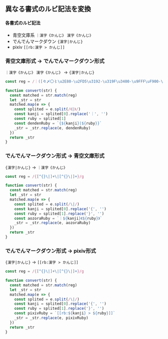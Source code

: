 ## 異なる書式のルビ記法を変換

#### 各書式のルビ記法
- 青空文庫系 `｜漢字《かんじ》` `漢字《かんじ》`
- でんでんマークダウン `{漢字|かんじ}`
- pixiv `[[rb:漢字 > かんじ]]`

### 青空文庫形式 -> でんでんマークダウン形式

`｜漢字《かんじ》` `漢字《かんじ》` -> `{漢字|かんじ}`

```js
const reg = /｜([々〆〇〻\u2E80-\u2FD5\u3192-\u319F\u3400-\u9FFF\uF900-\uFAFF]|[\uD840-\uD87F][\uDC00-\uDFFF])+《[^《》]+》|([々〆〇〻\u2E80-\u2FD5\u3192-\u319F\u3400-\u9FFF\uF900-\uFAFF]|[\uD840-\uD87F][\uDC00-\uDFFF])+《[^《》]+》/g

function convert(str) {
  const matched = str.match(reg)
  let _str = str
  matched.map(e => {
    const splited = e.split(/《|》/)
    const kanji = splited[0].replace('｜', '')
    const ruby = splited[1]
    const dendenRuby = `{${kanji}|${ruby}}`
    _str = _str.replace(e, dendenRuby)
  })
  return _str
}
```

### でんでんマークダウン形式 -> 青空文庫形式

`{漢字|かんじ}` -> `｜漢字《かんじ》`

```js
const reg = /{[^{}\|]+\|[^{}\|]+}/g

function convert(str) {
  const matched = str.match(reg)
  let _str = str
  matched.map(e => {
    const splited = e.split(/\|/)
    const kanji = splited[0].replace('{', '')
    const ruby = splited[1].replace('}', '')
    const aozoraRuby = `｜${kanji}《${ruby}》`
    _str = _str.replace(e, aozoraRuby)
  })
  return _str
}
```

### でんでんマークダウン形式 -> pixiv形式

`{漢字|かんじ}` -> `[[rb:漢字 > かんじ]]`

```js
const reg = /{[^{}\|]+\|[^{}\|]+}/g

function convert(str) {
  const matched = str.match(reg)
  let _str = str
  matched.map(e => {
    const splited = e.split(/\|/)
    const kanji = splited[0].replace('{', '')
    const ruby = splited[1].replace('}', '')
    const pixivRuby = `[[rb:${kanji} > ${ruby}]]`
    _str = _str.replace(e, pixivRuby)
  })
  return _str
}
```